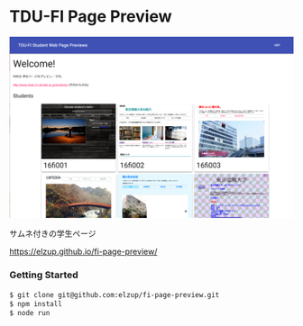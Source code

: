# TDU-FI Page Preview

![screen_shot](./screen_shot.png)

サムネ付きの学生ページ

https://elzup.github.io/fi-page-preview/

### Getting Started

```shell
$ git clone git@github.com:elzup/fi-page-preview.git
$ npm install
$ node run
```
